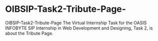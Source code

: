 # OIBSIP-Task2-Tribute-Page-
OIBSIP-Task2-Tribute-Page
The Virtual Internship Task for the OASIS INFOBYTE SIP Internship in Web Development and Designing, Task 2, is about the Tribute Page.

